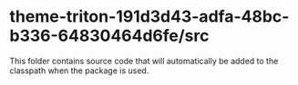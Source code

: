 # theme-triton-191d3d43-adfa-48bc-b336-64830464d6fe/src

This folder contains source code that will automatically be added to the classpath when
the package is used.
